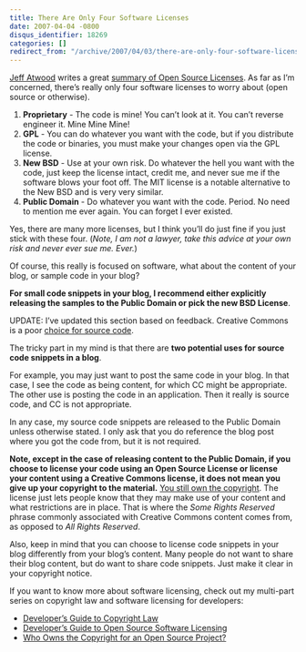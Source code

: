 ```yaml
---
title: There Are Only Four Software Licenses
date: 2007-04-04 -0800
disqus_identifier: 18269
categories: []
redirect_from: "/archive/2007/04/03/there-are-only-four-software-licenses.aspx/"
---
```


[Jeff Atwood](http://codinghorror.com/ "Coding Horror") writes a great
[summary of Open Source
Licenses](http://www.codinghorror.com/blog/archives/000833.html "Summary of Licenses").
As far as I’m concerned, there’s really only four software licenses to
worry about (open source or otherwise).

1.  **Proprietary** - The code is mine! You can’t look at it. You can’t
    reverse engineer it. Mine Mine Mine!
2.  **GPL** - You can do whatever you want with the code, but if you
    distribute the code or binaries, you must make your changes open via
    the GPL license.
3.  **New BSD** - Use at your own risk. Do whatever the hell you want
    with the code, just keep the license intact, credit me, and never
    sue me if the software blows your foot off. The MIT license is a
    notable alternative to the New BSD and is very very similar.
4.  **Public Domain** - Do whatever you want with the code. Period. No
    need to mention me ever again. You can forget I ever existed.

Yes, there are many more licenses, but I think you’ll do just fine if
you just stick with these four. (*Note, I am not a lawyer, take this
advice at your own risk and never ever sue me. Ever.*)

Of course, this really is focused on software, what about the content of
your blog, or sample code in your blog?

**For small code snippets in your blog, I recommend either explicitly
releasing the samples to the Public Domain or pick the new BSD
License**.

UPDATE: I’ve updated this section based on feedback. Creative Commons is
a poor [choice for source
code](http://jay.tuley.name/articles/2006/03/27/5-reasons-not-to-choose-a-creative-commons-license-for-code "5 reasons not to use Creative Commons for Source Code").

The tricky part in my mind is that there are **two potential uses for
source code snippets in a blog**.

For example, you may just want to post the same code in your blog. In
that case, I see the code as being content, for which CC might be
appropriate. The other use is posting the code in an application. Then
it really is source code, and CC is not appropriate.

In any case, my source code snippets are released to the Public Domain
unless otherwise stated. I only ask that you do reference the blog post
where you got the code from, but it is not required.

**Note, except in the case of releasing content to the Public Domain, if
you choose to license your code using an Open Source License or license
your content using a Creative Commons license, it does not mean you give
up your copyright to the material.** [You still own the
copyright](https://haacked.com/archive/2006/01/26/WhoOwnstheCopyrightforAnOpenSourceProject.aspx "Who Owns The Copyright").
The license just lets people know that they may make use of your content
and what restrictions are in place. That is where the *Some Rights
Reserved* phrase commonly associated with Creative Commons content comes
from, as opposed to *All Rights Reserved*.

Also, keep in mind that you can choose to license code snippets in your
blog differently from your blog’s content. Many people do not want to
share their blog content, but do want to share code snippets. Just make
it clear in your copyright notice.

If you want to know more about software licensing, check out my
multi-part series on copyright law and software licensing for
developers:

-   [Developer’s Guide to Copyright
    Law](https://haacked.com/archive/2006/01/24/TheDevelopersGuideToCopyrightLaw-Part1.aspx "Developer’s Guide to Copyright Law")
-   [Developer’s Guide to Open Source Software
    Licensing](https://haacked.com/archive/2006/01/24/DevelopersGuideToOpenSourceSoftwareLicensing.aspx "Developer’s Guide to Software Licensing")
-   [Who Owns the Copyright for an Open Source
    Project?](https://haacked.com/archive/2006/01/26/WhoOwnstheCopyrightforAnOpenSourceProject.aspx "Who Owns The Copyright")


